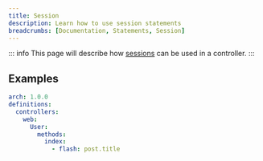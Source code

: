 ```yaml
---
title: Session
description: Learn how to use session statements
breadcrumbs: [Documentation, Statements, Session]
---
```


::: info
This page will describe how [sessions](https://laravel.com/docs/10.x/session) can be used in a controller.
:::

## Examples

```yaml
arch: 1.0.0
definitions:
  controllers:
    web:
      User:
        methods:
          index:
            - flash: post.title
```
